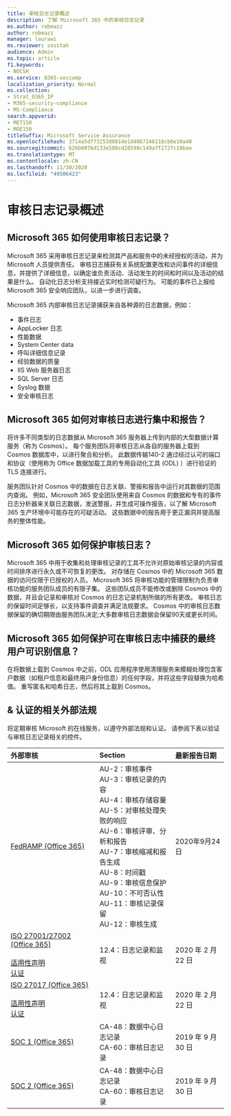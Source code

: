 ```yaml
---
title: 审核日志记录概述
description: 了解 Microsoft 365 中的审核日志记录
ms.author: robmazz
author: robmazz
manager: laurawi
ms.reviewer: sosstah
audience: Admin
ms.topic: article
f1.keywords:
- NOCSH
ms.service: O365-seccomp
localization_priority: Normal
ms.collection:
- Strat_O365_IP
- M365-security-compliance
- MS-Compliance
search.appverid:
- MET150
- MOE150
titleSuffix: Microsoft Service Assurance
ms.openlocfilehash: 3714a5df73253d0814e1d4067248116cb6e10a40
ms.sourcegitcommit: 626b0076d133e588cd28598c149a7f272fc18bae
ms.translationtype: MT
ms.contentlocale: zh-CN
ms.lasthandoff: 11/30/2020
ms.locfileid: "49506423"
---
```

# <a name="audit-logging-overview"></a>审核日志记录概述

## <a name="how-does-microsoft-365-employ-audit-logging"></a>Microsoft 365 如何使用审核日志记录？

Microsoft 365 采用审核日志记录来检测其产品和服务中的未经授权的活动，并为 Microsoft 人员提供责任。 审核日志捕获有关系统配置更改和访问事件的详细信息，并提供了详细信息，以确定谁负责活动、活动发生的时间和时间以及活动的结果是什么。 自动化日志分析支持接近实时检测可疑行为。 可能的事件已上报给 Microsoft 365 安全响应团队，以进一步进行调查。

Microsoft 365 内部审核日志记录捕获来自各种源的日志数据，例如：

- 事件日志
- AppLocker 日志
- 性能数据
- System Center data
- 呼叫详细信息记录
- 经验数据的质量
- IIS Web 服务器日志
- SQL Server 日志
- Syslog 数据
- 安全审核日志

## <a name="how-does-microsoft-365-centralize-and-report-on-audit-logs"></a>Microsoft 365 如何对审核日志进行集中和报告？

将许多不同类型的日志数据从 Microsoft 365 服务器上传到内部的大型数据计算服务（称为 Cosmos）。 每个服务团队将审核日志从各自的服务器上载到 Cosmos 数据库中，以进行聚合和分析。 此数据传输140-2 通过经过认可的端口和协议（使用称为 Office 数据加载工具的专用自动化工具 (ODL) ）进行验证的 TLS 连接进行。

服务团队针对 Cosmos 中的数据在日志关联、警报和报告中运行对其数据的范围内查询。 例如，Microsoft 365 安全团队使用来自 Cosmos 的数据和专有的事件日志分析器来关联日志数据，发送警报，并生成可操作报告，以了解 Microsoft 365 生产环境中可能存在的可疑活动。 这些数据中的报告用于更正漏洞并提高服务的整体性能。

## <a name="how-does-microsoft-365-protect-audit-logs"></a>Microsoft 365 如何保护审核日志？

Microsoft 365 中用于收集和处理审核记录的工具不允许对原始审核记录的内容或时间排序进行永久或不可恢复的更改。 对存储在 Cosmos 中的 Microsoft 365 数据的访问仅限于已授权的人员。 Microsoft 365 将审核功能的管理限制为负责审核功能的服务团队成员的有限子集。 这些团队成员不能修改或删除 Cosmos 中的数据，并且会记录和审核对 Cosmos 的日志记录机制所做的所有更改。 审核日志的保留时间足够长，以支持事件调查并满足法规要求。 Cosmos 中的审核日志数据保留的确切期限由服务团队决定;大多数审核日志数据会保留90天或更长时间。

## <a name="how-does-microsoft-365-protect-end-user-identifiable-information-that-may-be-captured-in-audit-logs"></a>Microsoft 365 如何保护可在审核日志中捕获的最终用户可识别信息？

在将数据上载到 Cosmos 中之前，ODL 应用程序使用清理服务来模糊处理包含客户数据（如租户信息和最终用户身份信息）的任何字段，并将这些字段替换为哈希值。 重写匿名和哈希日志，然后将其上载到 Cosmos。

## <a name="related-external-regulations--certifications"></a>& 认证的相关外部法规

将定期审核 Microsoft 的在线服务，以遵守外部法规和认证。 请参阅下表以验证与审核日志记录相关的控件。

| **外部审核** | **Section** | **最新报告日期** |
|:--------------------|:------------|:-----------------------|
| [FedRAMP (Office 365) ](https://compliance.microsoft.com/compliancemanager) | AU-2：审核事件 <br> AU-3：审核记录的内容 <br> AU-4：审核存储容量 <br> AU-5：对审核处理失败的响应 <br> AU-6：审核评审、分析和报告 <br> AU-7：审核缩减和报告生成 <br> AU-8：时间戳 <br> AU-9：审核信息保护  <br> AU-10：不可否认性 <br> AU-11：审核记录保留 <br> AU-12：审核生成  | 2020年9月24日 | 
| [ISO 27001/27002 (Office 365) ](https://servicetrust.microsoft.com/ViewPage/MSComplianceGuideV3?command=Download&downloadType=Document&downloadId=d7864d4f-e053-4cc4-a964-fa526d07c3be&tab=7027ead0-3d6b-11e9-b9e1-290b1eb4cdeb&docTab=7027ead0-3d6b-11e9-b9e1-290b1eb4cdeb_ISO_Reports) <br><br> [适用性声明](https://servicetrust.microsoft.com/ViewPage/MSComplianceGuide?command=Download&downloadType=Document&downloadId=8ee1e46b-2ada-4e7b-bb7d-4c55a8cb6fcd&docTab=4ce99610-c9c0-11e7-8c2c-f908a777fa4d_ISO_Reports) <br> [认证](https://servicetrust.microsoft.com/ViewPage/MSComplianceGuideV3?command=Download&downloadType=Document&downloadId=1e84a14a-2468-45ac-9412-5e53250d57ec&tab=7027ead0-3d6b-11e9-b9e1-290b1eb4cdeb&docTab=7027ead0-3d6b-11e9-b9e1-290b1eb4cdeb_ISO_Reports) | 12.4：日志记录和监视 | 2020 年 2 月 22 日 |
| [ISO 27017 (Office 365) ](https://servicetrust.microsoft.com/ViewPage/MSComplianceGuideV3?command=Download&downloadType=Document&downloadId=d7864d4f-e053-4cc4-a964-fa526d07c3be&tab=7027ead0-3d6b-11e9-b9e1-290b1eb4cdeb&docTab=7027ead0-3d6b-11e9-b9e1-290b1eb4cdeb_ISO_Reports) <br><br> [适用性声明](https://servicetrust.microsoft.com/ViewPage/MSComplianceGuide?command=Download&downloadType=Document&downloadId=8ee1e46b-2ada-4e7b-bb7d-4c55a8cb6fcd&docTab=4ce99610-c9c0-11e7-8c2c-f908a777fa4d_ISO_Reports) <br> [认证](https://servicetrust.microsoft.com/ViewPage/MSComplianceGuideV3?command=Download&downloadType=Document&downloadId=70de0999-5451-43a3-9ef4-761e8fbfb1a3&tab=7027ead0-3d6b-11e9-b9e1-290b1eb4cdeb&docTab=7027ead0-3d6b-11e9-b9e1-290b1eb4cdeb_ISO_Reports) | 12.4：日志记录和监视 | 2020 年 2 月 22 日 |
| [SOC 1 (Office 365)](https://servicetrust.microsoft.com/ViewPage/MSComplianceGuideV3?command=Download&downloadType=Document&downloadId=b07c0f7b-6bd5-4544-8255-7a5f14bf914a&tab=7027ead0-3d6b-11e9-b9e1-290b1eb4cdeb&docTab=7027ead0-3d6b-11e9-b9e1-290b1eb4cdeb_SOC_/_SSAE_16_Reports) | CA-48：数据中心日志记录 <br> CA-60：审核日志记录 | 2019 年 9 月 30 日 |
| [SOC 2 (Office 365) ](https://servicetrust.microsoft.com/ViewPage/MSComplianceGuideV3?command=Download&downloadType=Document&downloadId=fa062990-e758-4ddc-ace3-7fb21a301d09&tab=7027ead0-3d6b-11e9-b9e1-290b1eb4cdeb&docTab=7027ead0-3d6b-11e9-b9e1-290b1eb4cdeb_SOC_/_SSAE_16_Rep-11e9-b9e1-290b1eb4cdeb_SOC_/_SSAE_16_Reports) | CA-48：数据中心日志记录 <br> CA-60：审核日志记录 | 2019 年 9 月 30 日 |